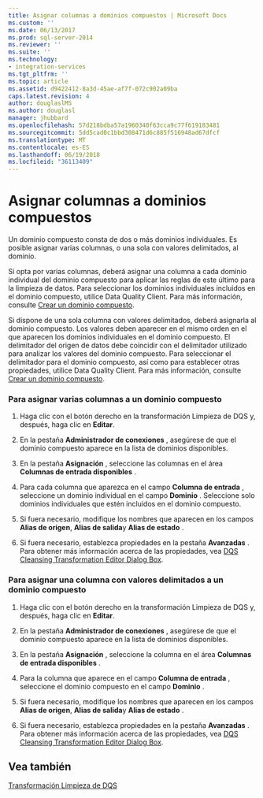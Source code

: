 ```yaml
---
title: Asignar columnas a dominios compuestos | Microsoft Docs
ms.custom: ''
ms.date: 06/13/2017
ms.prod: sql-server-2014
ms.reviewer: ''
ms.suite: ''
ms.technology:
- integration-services
ms.tgt_pltfrm: ''
ms.topic: article
ms.assetid: d9422412-8a3d-45ae-af7f-072c902a09ba
caps.latest.revision: 4
author: douglaslMS
ms.author: douglasl
manager: jhubbard
ms.openlocfilehash: 57d218bdba57a1960340f63cca9c77f619183481
ms.sourcegitcommit: 5dd5cad0c1bbd308471d6c885f516948ad67dfcf
ms.translationtype: MT
ms.contentlocale: es-ES
ms.lasthandoff: 06/19/2018
ms.locfileid: "36113409"
---
```

# <a name="map-columns-to-composite-domains"></a>Asignar columnas a dominios compuestos
  Un dominio compuesto consta de dos o más dominios individuales. Es posible asignar varias columnas, o una sola con valores delimitados, al dominio.  
  
 Si opta por varias columnas, deberá asignar una columna a cada dominio individual del dominio compuesto para aplicar las reglas de este último para la limpieza de datos. Para seleccionar los dominios individuales incluidos en el dominio compuesto, utilice Data Quality Client. Para más información, consulte [Crear un dominio compuesto](../../../data-quality-services/create-a-composite-domain.md).  
  
 Si dispone de una sola columna con valores delimitados, deberá asignarla al dominio compuesto. Los valores deben aparecer en el mismo orden en el que aparecen los dominios individuales en el dominio compuesto. El delimitador del origen de datos debe coincidir con el delimitador utilizado para analizar los valores del dominio compuesto. Para seleccionar el delimitador para el dominio compuesto, así como para establecer otras propiedades, utilice Data Quality Client. Para más información, consulte [Crear un dominio compuesto](../../../data-quality-services/create-a-composite-domain.md).  
  
### <a name="to-map-multiple-columns-to-a-composite-domain"></a>Para asignar varias columnas a un dominio compuesto  
  
1.  Haga clic con el botón derecho en la transformación Limpieza de DQS y, después, haga clic en **Editar**.  
  
2.  En la pestaña **Administrador de conexiones** , asegúrese de que el dominio compuesto aparece en la lista de dominios disponibles.  
  
3.  En la pestaña **Asignación** , seleccione las columnas en el área **Columnas de entrada disponibles** .  
  
4.  Para cada columna que aparezca en el campo **Columna de entrada** , seleccione un dominio individual en el campo **Dominio** . Seleccione solo dominios individuales que estén incluidos en el dominio compuesto.  
  
5.  Si fuera necesario, modifique los nombres que aparecen en los campos **Alias de origen**, **Alias de salida**y **Alias de estado** .  
  
6.  Si fuera necesario, establezca propiedades en la pestaña **Avanzadas** . Para obtener más información acerca de las propiedades, vea [DQS Cleansing Transformation Editor Dialog Box](../../dqs-cleansing-transformation-editor-dialog-box.md).  
  
### <a name="to-map-a-column-with-delimited-values-to-a-composite-domain"></a>Para asignar una columna con valores delimitados a un dominio compuesto  
  
1.  Haga clic con el botón derecho en la transformación Limpieza de DQS y, después, haga clic en **Editar**.  
  
2.  En la pestaña **Administrador de conexiones** , asegúrese de que el dominio compuesto aparece en la lista de dominios disponibles.  
  
3.  En la pestaña **Asignación** , seleccione la columna en el área **Columnas de entrada disponibles** .  
  
4.  Para la columna que aparece en el campo **Columna de entrada** , seleccione el dominio compuesto en el campo **Dominio** .  
  
5.  Si fuera necesario, modifique los nombres que aparecen en los campos **Alias de origen**, **Alias de salida**y **Alias de estado** .  
  
6.  Si fuera necesario, establezca propiedades en la pestaña **Avanzadas** . Para obtener más información acerca de las propiedades, vea [DQS Cleansing Transformation Editor Dialog Box](../../dqs-cleansing-transformation-editor-dialog-box.md).  
  
## <a name="see-also"></a>Vea también  
 [Transformación Limpieza de DQS](dqs-cleansing-transformation.md)  
  
  